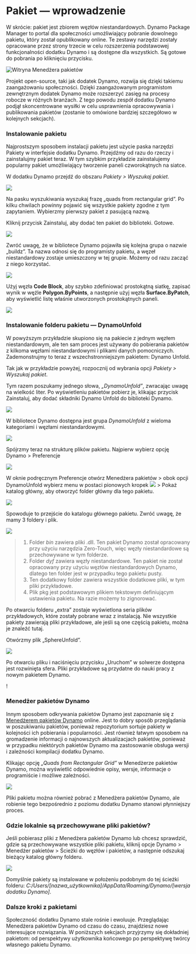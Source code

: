# Pakiet — wprowadzenie

W skrócie: pakiet jest zbiorem węzłów niestandardowych. Dynamo Package Manager to portal dla społeczności umożliwiający pobranie dowolnego pakietu, który został opublikowany online. Te zestawy narzędzi zostały opracowane przez strony trzecie w celu rozszerzenia podstawowej funkcjonalności dodatku Dynamo i są dostępne dla wszystkich. Są gotowe do pobrania po kliknięciu przycisku.

![Witryna Menedżera pakietów](../images/6-2/1/dpm.jpg)

Projekt open-source, taki jak dodatek Dynamo, rozwija się dzięki takiemu zaangażowaniu społeczności. Dzięki zaangażowanym programistom zewnętrznym dodatek Dynamo może rozszerzyć zasięg na procesy robocze w różnych branżach. Z tego powodu zespół dodatku Dynamo podjął skoncentrowane wysiłki w celu usprawnienia opracowywania i publikowania pakietów (zostanie to omówione bardziej szczegółowo w kolejnych sekcjach).

### Instalowanie pakietu

Najprostszym sposobem instalacji pakietu jest użycie paska narzędzi Pakiety w interfejsie dodatku Dynamo. Przejdźmy od razu do rzeczy i zainstalujmy pakiet teraz. W tym szybkim przykładzie zainstalujemy popularny pakiet umożliwiający tworzenie paneli czworokątnych na siatce.

W dodatku Dynamo przejdź do obszaru _Pakiety > Wyszukaj pakiet_.

![](../images/6-2/1/packageintroduction-installingapackage01.jpg)

Na pasku wyszukiwania wyszukaj frazę „quads from rectangular grid”. Po kilku chwilach powinny pojawić się wszystkie pakiety zgodne z tym zapytaniem. Wybierzmy pierwszy pakiet z pasującą nazwą.

Kliknij przycisk Zainstaluj, aby dodać ten pakiet do biblioteki. Gotowe.

![](../images/6-2/1/packageintroduction-installingapackage02.jpg)

Zwróć uwagę, że w bibliotece Dynamo pojawiła się kolejna grupa o nazwie „buildz”. Ta nazwa odnosi się do programisty pakietu, a węzeł niestandardowy zostaje umieszczony w tej grupie. Możemy od razu zacząć z niego korzystać.

![](../images/6-2/1/packageintroduction-installingapackage03.jpg)

Użyj węzła **Code Block**, aby szybko zdefiniować prostokątną siatkę, zapisać wynik w węźle **Polygon.ByPoints**, a następnie użyj węzła **Surface.ByPatch**, aby wyświetlić listę właśnie utworzonych prostokątnych paneli.

![](../images/6-2/1/packageintroduction-installingapackage04.jpg)

### Instalowanie folderu pakietu — DynamoUnfold

W powyższym przykładzie skupiono się na pakiecie z jednym węzłem niestandardowym, ale ten sam proces jest używany do pobierania pakietów z kilkoma węzłami niestandardowymi i plikami danych pomocniczych. Zademonstrujmy to teraz z wszechstronniejszym pakietem: Dynamo Unfold.

Tak jak w przykładzie powyżej, rozpocznij od wybrania opcji _Pakiety > Wyszukaj pakiet_.

Tym razem poszukamy jednego słowa, _„DynamoUnfold”_, zwracając uwagę na wielkość liter. Po wyświetleniu pakietów pobierz je, klikając przycisk Zainstaluj, aby dodać składniki Dynamo Unfold do biblioteki Dynamo.

![](../images/6-2/1/packageintroduction-installingpackagefolder01.jpg)

W bibliotece Dynamo dostępna jest grupa _DynamoUnfold_ z wieloma kategoriami i węzłami niestandardowymi.

![](../images/6-2/1/packageintroduction-installingpackagefolder02.jpg)

Spójrzmy teraz na strukturę plików pakietu. Najpierw wybierz opcję Dynamo > Preferencje

![](../images/6-2/1/packageintroduction-installingpackagefolder03.jpg)

W oknie podręcznym Preferencje otwórz Menedżera pakietów > obok opcji DynamoUnfold wybierz menu w postaci pionowych kropek ![](../images/6-2/1/packageintroduction-verticaldotsmenu.jpg) > Pokaż katalog główny, aby otworzyć folder główny dla tego pakietu.

![](../images/6-2/1/packageintroduction-installingpackagefolder04.jpg)

Spowoduje to przejście do katalogu głównego pakietu. Zwróć uwagę, że mamy 3 foldery i plik.

![](../images/6-2/1/packageintroduction-installingpackagefolder05.jpg)

> 1. Folder _bin_ zawiera pliki .dll. Ten pakiet Dynamo został opracowany przy użyciu narzędzia Zero-Touch, więc węzły niestandardowe są przechowywane w tym folderze.
> 2. Folder _dyf_ zawiera węzły niestandardowe. Ten pakiet nie został opracowany przy użyciu węzłów niestandardowych Dynamo, dlatego ten folder jest w przypadku tego pakietu pusty.
> 3. Ten dodatkowy folder zawiera wszystkie dodatkowe pliki, w tym pliki przykładowe.
> 4. Plik pkg jest podstawowym plikiem tekstowym definiującym ustawienia pakietu. Na razie możemy to zignorować.

Po otwarciu folderu „extra” zostaje wyświetlona seria plików przykładowych, które zostały pobrane wraz z instalacją. Nie wszystkie pakiety zawierają pliki przykładowe, ale jeśli są one częścią pakietu, można je znaleźć tutaj.

Otwórzmy plik „SphereUnfold”.

![](../images/6-2/1/rd2.jpg)

Po otwarciu pliku i naciśnięciu przycisku „Uruchom” w solwerze dostępna jest rozwinięta sfera. Pliki przykładowe są przydatne do nauki pracy z nowym pakietem Dynamo.

\![](<../images/6-2/1/packageintroduction-installingpackagefolder07 (1) (2).jpg>)

### Menedżer pakietów Dynamo

Innym sposobem odkrywania pakietów Dynamo jest zapoznanie się z [Menedżerem pakietów Dynamo](http://dynamopackages.com) online. Jest to dobry sposób przeglądania w poszukiwaniu pakietów, ponieważ repozytorium sortuje pakiety w kolejności ich pobierania i popularności. Jest również łatwym sposobem na gromadzenie informacji o najnowszych aktualizacjach pakietów, ponieważ w przypadku niektórych pakietów Dynamo ma zastosowanie obsługa wersji i zależności kompilacji dodatku Dynamo.

Klikając opcję _„Quads from Rectangular Grid”_ w Menedżerze pakietów Dynamo, można wyświetlić odpowiednie opisy, wersje, informacje o programiście i możliwe zależności.

![](../images/6-2/1/dpm2.jpg)

Pliki pakietu można również pobrać z Menedżera pakietów Dynamo, ale robienie tego bezpośrednio z poziomu dodatku Dynamo stanowi płynniejszy proces.

### Gdzie lokalnie są przechowywane pliki pakietów?

Jeśli pobierasz pliki z Menedżera pakietów Dynamo lub chcesz sprawdzić, gdzie są przechowywane wszystkie pliki pakietu, kliknij opcje Dynamo > Menedżer pakietów > Ścieżki do węzłów i pakietów, a następnie odszukaj bieżący katalog główny folderu.

![](../images/6-2/1/packageintroduction-installingpackagefolder08.jpg)

Domyślnie pakiety są instalowane w położeniu podobnym do tej ścieżki folderu: _C:/Users/[nazwa_użytkownika]/AppData/Roaming/Dynamo/[wersja dodatku Dynamo]_.

### Dalsze kroki z pakietami

Społeczność dodatku Dynamo stale rośnie i ewoluuje. Przeglądając Menedżera pakietów Dynamo od czasu do czasu, znajdziesz nowe interesujące rozwiązania. W poniższych sekcjach przyjrzymy się dokładniej pakietom: od perspektywy użytkownika końcowego po perspektywę twórcy własnego pakietu Dynamo.
